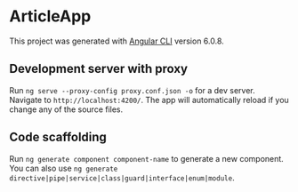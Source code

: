 # ArticleApp

This project was generated with [Angular CLI](https://github.com/angular/angular-cli) version 6.0.8.

## Development server with proxy

Run `ng serve --proxy-config proxy.conf.json -o` for a dev server. Navigate to `http://localhost:4200/`. The app will automatically reload if you change any of the source files.

## Code scaffolding

Run `ng generate component component-name` to generate a new component. You can also use `ng generate directive|pipe|service|class|guard|interface|enum|module`.
